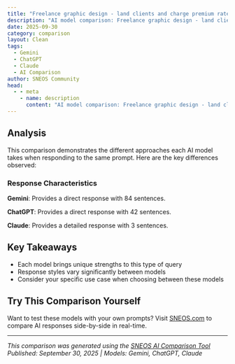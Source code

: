 ```yaml
---
title: "Freelance graphic design - land clients and charge premium rates"
description: "AI model comparison: Freelance graphic design - land clients and charge premium rates..."
date: 2025-09-30
category: comparison
layout: Clean
tags:
  - Gemini
  - ChatGPT
  - Claude
  - AI Comparison
author: SNEOS Community
head:
  - - meta
    - name: description
      content: "AI model comparison: Freelance graphic design - land clients and charge premium rates..."
---
```


<ChatComparison
  title="Freelance graphic design - land clients and charge premium rates"
  prompt="Freelance graphic design - land clients and charge premium rates"
  :responses='{
    "Gemini": "## Freelance Graphic Design: Landing Clients and Charging Premium Rates\n\nHere\u0027s a breakdown of how to land clients as a freelance graphic designer and command premium rates:\n\n**I. Building a Foundation for Success:**\n\n*   **Solid Portfolio:**\n    *   **Showcase your best work:** Focus on quality over quantity.  Include projects that demonstrate your skills and the type of work you want to do.\n    *   **Target specific niches:**  If you specialize in branding for tech startups, your portfolio should reflect that.\n    *   **Case Studies:**  Don\u0027t just show the final design.  Describe the client\u0027s problem, your process, and the results achieved.  Quantify the impact whenever possible (e.g., \u0022Increased website traffic by 20%\u0022).\n    *   **Update Regularly:** Keep your portfolio fresh and relevant. Remove older, less impressive pieces.\n*   **Strong Online Presence:**\n    *   **Professional Website:** Your website is your digital storefront.  It should be clean, easy to navigate, and mobile-friendly. Include your portfolio, services offered, testimonials, and contact information.\n    *   **Social Media Strategy:** Choose the platforms where your target audience spends their time.  LinkedIn is excellent for B2B, while Instagram and Behance are great for visually showcasing your work.\n    *   **Content Marketing:** Share valuable content related to graphic design.  This could be blog posts, tutorials, case studies, or insights on industry trends.  This establishes you as an expert.\n    *   **SEO Optimization:**  Optimize your website and online profiles for relevant keywords (e.g., \u0022logo design San Francisco,\u0022 \u0022branding for startups\u0022).\n*   **Clearly Defined Services and Packages:**\n    *   **Offer a range of services:**  Branding, logo design, web design, marketing materials, etc.\n    *   **Create packages with different tiers:**  This provides clients with options and allows you to upsell.  Example: Basic Logo Package, Standard Logo Package, Premium Logo Package.\n    *   **Clearly outline what\u0027s included in each package:**  Number of revisions, file formats, deliverables, etc.\n\n**II. Finding High-Value Clients:**\n\n*   **Networking:**\n    *   **Attend industry events:**  Meet potential clients and partners in person.\n    *   **Join relevant online communities:**  Participate in discussions, offer advice, and build relationships.\n    *   **Connect with other freelancers:**  Collaborate on projects and refer clients to each other.\n    *   **Reach out to businesses you admire:**  Offer a free consultation or suggest ways to improve their branding.\n*   **Online Platforms (Use Strategically):**\n    *   **LinkedIn:**  Target companies and decision-makers directly.  Use LinkedIn Sales Navigator for more targeted outreach.\n    *   **Behance/Dribbble:** Great for showcasing your work and attracting clients looking for specific styles.\n    *   **Freelance Marketplaces (Approach with Caution):** Upwork, Fiverr, etc.  While these can provide initial exposure, they often involve competing on price.  Use them to build your portfolio and gain experience, but aim to move away from relying solely on these platforms as you gain more established clients.  Filter aggressively for projects that align with your skills and desired rate.\n*   **Referrals:**\n    *   **Ask for referrals from existing clients:**  Happy clients are your best advocates.\n    *   **Offer referral incentives:**  A discount on future services or a small commission.\n    *   **Make it easy for clients to refer you:**  Provide them with email templates or social media posts they can share.\n*   **Direct Outreach (Cold Emailing/Messaging):**\n    *   **Research potential clients:**  Identify their needs and challenges.\n    *   **Personalize your outreach:**  Don\u0027t send generic emails.  Mention something specific about their business or branding.\n    *   **Focus on value:**  Explain how your services can help them achieve their goals.\n    *   **Include a clear call to action:**  Schedule a consultation or request a meeting.\n\n**III. Charging Premium Rates:**\n\n*   **Value-Based Pricing:**\n    *   **Don\u0027t base your rates solely on time:** Focus on the value you deliver to the client.  How will your design help them increase sales, build brand awareness, or attract more customers?\n    *   **Research your competitors:**  Understand what other designers are charging for similar services.\n    *   **Price yourself competitively, but higher than average:**  This positions you as a premium provider.\n*   **Communicate Your Value:**\n    *   **Clearly explain your process:**  This demonstrates your expertise and justifies your rates.\n    *   **Highlight your experience and qualifications:**  Emphasize your unique skills and accomplishments.\n    *   **Showcase your success stories:**  Share case studies and testimonials to build trust.\n    *   **Focus on the ROI (Return on Investment):**  Explain how your services will generate a positive return for the client\u0027s business.\n*   **Pricing Strategies:**\n    *   **Hourly Rate:** Useful for ongoing projects or tasks where the scope is uncertain.\n    *   **Project-Based Pricing:**  Provide a fixed price for a specific project with a clearly defined scope.  This is often preferred by clients as it provides budget certainty.\n    *   **Value-Based Pricing:**  Price your services based on the perceived value to the client, not just the time spent.\n    *   **Retainer Agreements:**  Offer ongoing design services for a fixed monthly fee.  This provides a stable income stream and allows you to build long-term relationships with clients.\n*   **Negotiation Skills:**\n    *   **Be confident in your value:**  Don\u0027t be afraid to ask for what you\u0027re worth.\n    *   **Be prepared to justify your rates:**  Have data and examples to support your pricing.\n    *   **Be willing to negotiate (within reason):**  Offer compromises or alternative solutions.\n    *   **Know your bottom line:**  Determine the minimum rate you\u0027re willing to accept.\n*   **Professionalism:**\n    *   **Clear and concise contracts:**  Outline the scope of work, payment terms, and other important details.\n    *   **Excellent communication:**  Respond promptly to emails and phone calls.  Keep clients informed of your progress.\n    *   **Reliability:**  Meet deadlines and deliver high-quality work.\n    *   **Go the extra mile:**  Exceed client expectations whenever possible.\n*   **Don\u0027t Undersell Yourself:**\n    *   **Resist the temptation to lower your rates to win a client:**  This can devalue your services and attract clients who are only focused on price.\n    *   **Be selective about the projects you take on:**  Focus on working with clients who value your expertise and are willing to pay for it.\n* **Continual Improvement:**\n  * **Stay updated on design trends:**  Keep your skills sharp and offer the latest design solutions.\n  * **Invest in yourself:** Take courses, attend workshops, and read industry publications.\n  * **Solicit feedback:**  Ask clients for feedback on your work and your process.  Use this feedback to improve your services.\n\n**Key Takeaways:**\n\n*   **Focus on building a strong brand for yourself as a designer.**  This includes your portfolio, website, and online presence.\n*   **Target high-value clients who appreciate quality design and are willing to pay for it.**\n*   **Communicate your value effectively and justify your rates.**\n*   **Be professional, reliable, and always strive to exceed client expectations.**\n*   **Continually invest in yourself and your skills.**\n\nBy following these strategies, you can successfully land clients and charge premium rates for your freelance graphic design services. Good luck!\n",
    "ChatGPT": "To land clients and charge premium rates as a freelance graphic designer, you need to focus on building a strong portfolio, positioning yourself as an expert, and delivering exceptional value. Here are some steps and tips to help you achieve that:\n\n### 1. Build a High-Quality Portfolio\n- **Showcase Best Work:** Include only your best projects that demonstrate a variety of skills and styles.\n- **Case Studies:** Add context by explaining the client\u2019s problem, your solution, and the results.\n- **Update Regularly:** Keep your portfolio current to reflect your latest skills and trends.\n\n### 2. Define Your Niche and Target Market\n- Choose industries or types of design work where you excel and that pay well (e.g., branding, packaging, UX/UI).\n- Tailor your messaging and portfolio to attract those clients.\n\n### 3. Create a Professional Online Presence\n- **Website:** Make a sleek, easy-to-navigate website showcasing your portfolio, testimonials, and contact info.\n- **Social Media:** Use platforms like Instagram, LinkedIn, and Behance to share your work and engage with potential clients.\n- **SEO:** Optimize your site for search engines to attract organic traffic.\n\n### 4. Network Strategically\n- Attend industry events, webinars, and workshops.\n- Join graphic design and entrepreneur groups on platforms like LinkedIn and Facebook.\n- Connect with marketing agencies, copywriters, and developers who can refer clients.\n\n### 5. Position Yourself as a Premium Designer\n- Develop a personal brand that reflects luxury, expertise, or a unique style.\n- Use professional branding materials (logo, business cards, email signature).\n- Share insights and knowledge through blogs, newsletters, or videos to demonstrate authority.\n\n### 6. Set and Communicate Premium Rates\n- Research market rates to understand appropriate premium pricing.\n- Highlight the value you bring: problem-solving skills, brand impact, ROI.\n- Be confident and clear when discussing your pricing; don\u2019t undervalue your work.\n- Offer tiered packages or retainers to cater to different client budgets while maximizing income.\n\n### 7. Deliver Exceptional Client Experience\n- Communicate clearly and regularly.\n- Meet deadlines consistently.\n- Offer revisions and go the extra mile.\n- Request testimonials and referrals.\n\n### 8. Leverage Testimonials and Case Studies\n- Display strong client testimonials on your website.\n- Present case studies showing how your design work improved the client\u2019s business.\n\n### 9. Use Proposals and Contracts\n- Send professional proposals outlining scope, timeline, and pricing.\n- Use contracts to protect both parties and clarify expectations.\n\n### 10. Upsell and Cross-Sell Services\n- Offer additional related services like brand strategy, social media graphics, or website design.\n- Encourage ongoing work through monthly retainers or maintenance packages.\n\n---\n\nIf you need, I can help you draft a sample portfolio layout, proposal template, or email pitch to land high-paying clients!",
    "Claude": "Here\u0027s a strategic approach to building a premium freelance graphic design business:\n\n## Building Your Foundation\n\n**Portfolio Development**\n- Create 3-5 case studies showing your process, not just final designs\n- Include client testimonials and measurable results\n- Showcase work across different industries to demonstrate versatility\n- Invest in professional photography of print materials\n\n**Positioning \u0026 Specialization**\n- Choose a niche (e.g., luxury brands, tech startups, healthcare)\n- Develop a signature style or specialized skill\n- Position yourself as a strategic partner, not just a designer\n\n## Landing Quality Clients\n\n**Direct Outreach**\n- Research companies that align with your style/niche\n- Craft personalized emails highlighting specific ways you can help\n- Use LinkedIn to connect with decision-makers\n- Follow up consistently but respectfully\n\n**Networking \u0026 Referrals**\n- Join local business groups and design communities\n- Attend industry events and conferences\n- Build relationships with complementary service providers (web developers, marketers)\n- Create a formal referral program\n\n**Content Marketing**\n- Share design tips and process insights on social media\n- Write blog posts about design trends in your niche\n- Create free resources (templates, guides) to demonstrate expertise\n\n## Commanding Premium Rates\n\n**Value-Based Pricing**\n- Focus on business outcomes rather than hours worked\n- Ask about project budgets and business goals upfront\n- Price based on the value you deliver, not your costs\n\n**Professional Presentation**\n- Use contracts for every project\n- Present detailed proposals with clear deliverables\n- Communicate proactively throughout projects\n- Set clear revision policies\n\n**Rate Structure**\n- Start 20-30% higher than you think you can get\n- Offer package deals for comprehensive branding projects\n- Charge rush fees for tight deadlines\n- Include strategy sessions as billable services\n\n## Client Relationship Management\n\n**Discovery Process**\n- Ask detailed questions about business goals\n- Understand their target audience deeply\n- Learn about their competitive landscape\n- Discuss how success will be measured\n\n**Communication Excellence**\n- Respond promptly to all communications\n- Provide regular project updates\n- Explain your design decisions strategically\n- Be consultative, not just reactive\n\nWould you like me to elaborate on any of these strategies or discuss specific pricing approaches for different types of design work?"
  }'
  published-date="17:25"
/>

## Analysis

This comparison demonstrates the different approaches each AI model takes when responding to the same prompt. Here are the key differences observed:

### Response Characteristics

**Gemini**: Provides a direct response with 84 sentences. 

**ChatGPT**: Provides a direct response with 42 sentences. 

**Claude**: Provides a detailed response with 3 sentences. 

## Key Takeaways

- Each model brings unique strengths to this type of query
- Response styles vary significantly between models
- Consider your specific use case when choosing between these models

## Try This Comparison Yourself

Want to test these models with your own prompts? Visit [SNEOS.com](https://sneos.com) to compare AI responses side-by-side in real-time.

---

*This comparison was generated using the [SNEOS AI Comparison Tool](https://sneos.com)*
*Published: September 30, 2025 | Models: Gemini, ChatGPT, Claude*
